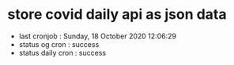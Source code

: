 # store covid daily api as json data

- last cronjob : Sunday, 18 October 2020 12:06:29
- status og cron : success
- status daily cron : success
      
      
